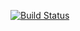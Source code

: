 [![Build Status](https://travis-ci.org/chrisjiang1/cse110lab5.svg?branch=master)](https://travis-ci.org/chrisjiang1/cse110lab5)
